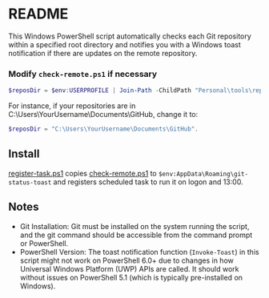 # README

This Windows PowerShell script automatically checks each Git repository within a specified root directory and notifies you with a Windows toast notification if there are updates on the remote repository.

### Modify `check-remote.ps1` if necessary

```PowerShell
$reposDir = $env:USERPROFILE | Join-Path -ChildPath "Personal\tools\repo" # Example
```

For instance, if your repositories are in C:\Users\YourUsername\Documents\GitHub, change it to:

```PowerShell
$reposDir = "C:\Users\YourUsername\Documents\GitHub".
```

## Install

[register-task.ps1](./register-task.ps1) copies [check-remote.ps1](./check-remote.ps1) to `$env:AppData\Roaming\git-status-toast` and registers scheduled task to run it on logon and 13:00.

## Notes

- Git Installation: Git must be installed on the system running the script, and the git command should be accessible from the command prompt or PowerShell.
- PowerShell Version: The toast notification function (`Invoke-Toast`) in this script might not work on PowerShell 6.0+ due to changes in how Universal Windows Platform (UWP) APIs are called. It should work without issues on PowerShell 5.1 (which is typically pre-installed on Windows).
